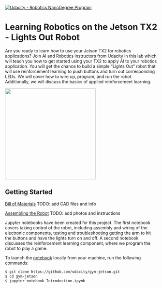 [![Udacity - Robotics NanoDegree Program](https://s3-us-west-1.amazonaws.com/udacity-robotics/Extra+Images/RoboND_flag.png)](https://www.udacity.com/robotics)
# Learning Robotics on the Jetson TX2 - Lights Out Robot

Are you ready to learn how to use your Jetson TX2 for robotics applications? Join AI and Robotics instructors from Udacity in this lab which will teach you how to get started using your TX2 to apply AI to your robotics application. You will get the chance to build a simple “Lights Out” robot that will use reinforcement learning to push buttons and turn out corresponding LEDs. We will cover how to wire up, program, and run the robot. Additionally, we will discuss the basics of applied reinforcement learning.

<img src="https://github.com/udacity/gym-jetson/blob/master/images/robot-working.gif" width="300">

## Getting Started

[Bill of Materials](https://github.com/udacity/gym-jetson/blob/master/BOM.md) TODO: add CAD files and info

[Assembling the Robot](https://github.com/udacity/gym-jetson/blob/master/Assembly.md) TODO: add photos and instructions

Jupyter notebooks have been created for this project. The first notebook covers taking control of the robot, including assembly and wiring of the electronic components, testing and troubleshooting getting the arm to hit the buttons and have the lights turn on and off. A second notebook discusses the reinforcement learning component, where we program the robot to play a game.

To launch the [notebook](https://github.com/udacity/gym-jetson/blob/master/Introduction.ipynb) locally from your machine, run the following commands:

``` bash
$ git clone https://github.com/udacity/gym-jetson.git
$ cd gym-jetson
$ jupyter notebook Introduction.ipynb
```
